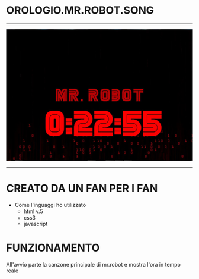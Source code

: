# OROLOGIO.MR.ROBOT.SONG
--------------------------------------------------------------------------------------------------------------------------------------

![alt text](https://github.com/CrashOverride97680/OROLOGIO.MR.ROBOT.SONG/blob/master/IMGIT.JPG "immagine programma in funzione")

---------------------------------------------------------------------------------------------------------------------------------------

# CREATO DA UN FAN PER I FAN

* Come l'inguaggi ho utilizzato 
  * html v.5
  * css3
  * javascript

# FUNZIONAMENTO

All'avvio parte la canzone principale di mr.robot e mostra l'ora in tempo reale

